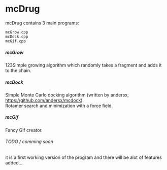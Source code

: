 # mcDrug
mcDrug contains 3 main programs: <br />
```
mcGrow.cpp
mcDock.cpp
mcGif.cpp
```
##### mcGrow
123Simple growing algorithm which randomly takes a fragment and adds it to the chain.<br />

##### mcDock
Simple Monte Carlo docking algorithm (written by andersx, https://github.com/andersx/mcdock) <br />
Rotamer search and minimization with a force field.<br />

##### mcGif
Fancy Gif creator.<br />

###### TODO / comming soon
it is a first working version of the program and there will be alot of features added...<br />
